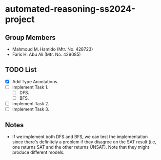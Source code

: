 # automated-reasoning-ss2024-project

## Group Members

- Mahmoud M. Hamido (Mtr. No. 428723)
- Faris H. Abu Ali (Mtr. No. 429085)

## TODO List

- [x] Add Type Annotations.
- [ ] Implement Task 1.
  - [ ] DFS.
  - [ ] BFS.
- [ ] Implement Task 2.
- [ ] Implement Task 3.

## Notes

- If we implement both DFS and BFS, we can test the implementation since there's definitely a problem if they disagree on the SAT result (i.e, one returns SAT and the other returns UNSAT). Note that they might produce different models.
